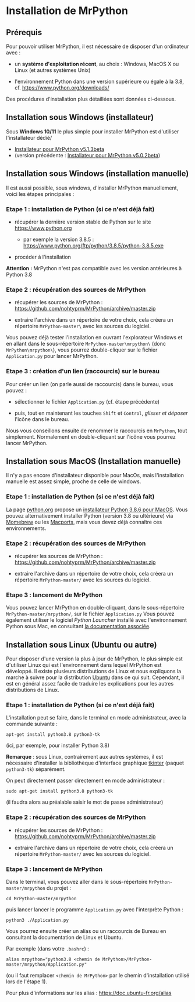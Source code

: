 
Installation de MrPython
=========================

## Prérequis

Pour pouvoir utiliser MrPython, il est nécessaire de disposer d'un ordinateur avec :

 - un **système d'exploitation récent**, au choix :  Windows, MacOS X ou Linux (et autres systèmes Unix)

 - l'environnement Python dans une version supérieure ou égale à la 3.8, cf. https://www.python.org/downloads/

Des procédures d'installation plus détaillées sont données ci-dessous.

## Installation sous Windows (installateur)

Sous **Windows 10/11** le plus simple pour installer MrPython est d'utiliser
l'installateur dédié/

 - [Installateur pour MrPython v5.1.3beta](https://github.com/nohtyprm/MrPython/blob/win-installer/mrpython_5_1_3beta_install_FR.exe)
 - (version précédente : [Installateur pour MrPython v5.0.2beta](https://github.com/nohtyprm/MrPython/blob/win-installer/mrpython_5_0_2beta_install_FR.exe))
 
## Installation sous Windows (installation manuelle)
 
Il est aussi possible, sous windows, d'installer MrPython manuellement, voici les étapes principales :

### Etape 1 : installation de Python (si ce n'est déjà fait)

 - récupérer la dernière version stable de Python sur le site https://www.python.org
   - par exemple la version 3.8.5 : https://www.python.org/ftp/python/3.8.5/python-3.8.5.exe
   
 - procéder à l'installation

**Attention :** MrPython n'est pas compatible avec les version antérieures à Python 3.8
 
### Etape 2 : récupération des sources de MrPython
 
 - récupérer les sources de MrPython : https://github.com/nohtyprm/MrPython/archive/master.zip
 
 - extraire l'archive dans un répertoire de votre choix, cela créera un répertoire `MrPython-master\` avec
 les sources du logiciel.
 
Vous pouvez déjà tester l'installation en ouvrant l'explorateur Windows et en allant dans
le sous-répertoire `MrPython-master\mrpython\`  (donc `MrPython\mrpython\`),  vous pourrez double-cliquer sur le
fichier `Application.py` pour lancer MrPython.

### Etape 3 : création d'un lien (raccourcis) sur le bureau

Pour créer un lien (on parle aussi de raccourcis) dans le bureau, vous pouvez :

 - sélectionner le fichier `Application.py` (cf. étape précédente)

  - puis, tout en maintenant les touches `Shift` et `Control`, *glisser et déposer* l'icône dans le bureau.
  
Nous vous conseillons ensuite de renommer le raccourcis en `MrPython`, tout simplement. Normalement en double-cliquant
sur l'icône vous pourrez lancer MrPython.

## Installation sous MacOS (Installation manuelle)

Il n'y a pas encore d'installateur disponible pour MacOs, mais l'installation manuelle est assez simple,
 proche de celle de windows.

### Etape 1 : installation de Python (si ce n'est déjà fait)

La page [python.org](https://www.python.org/) propose un [installateur Python 3.8.6 pour MacOS](https://www.python.org/ftp/python/3.8.6/python-3.8.6-macosx10.9.pkg).
Vous pouvez alternativement installer Python (version 3.8 ou ultérieure) via [Momebrew](https://docs.brew.sh/Homebrew-and-Python) ou les [Macports](https://www.macports.org/), mais vous devez déjà connaître ces environnements.

### Etape 2 : récupération des sources de MrPython

 - récupérer les sources de MrPython : https://github.com/nohtyprm/MrPython/archive/master.zip
 
 - extraire l'archive dans un répertoire de votre choix, cela créera un répertoire `MrPython-master/` avec
 les sources du logiciel.

### Etape 3 : lancement de MrPython

Vous pouvez lancer MrPython en double-cliquant, dans le sous-répertoire `MrPython-master/mrpython/`, sur le fichier `Application.py`
Vous pouvez également utiliser le logiciel *Python Launcher* installé avec l'environnement Python sous Mac, en consultant
[la documentation associée](https://docs.python.org/fr/3/using/mac.html).


## Installation sous Linux (Ubuntu ou autre)

Pour disposer d'une version la plus à jour de MrPython, le plus simple est d'utiliser Linux qui est l'environnement
dans lequel MrPython est développé. Il existe plusieurs distributions de Linux et nous expliquons la marche à suivre
pour la distribution [Ubuntu](https://ubuntu.com/) dans ce qui suit. Cependant, il est en général assez facile
de traduire les explications pour les autres distributions de Linux.

### Etape 1 : installation de Python (si ce n'est déjà fait)

L'installation peut se faire, dans le terminal en mode administrateur, avec la commande suivante :

```shell
apt-get install python3.8 python3-tk 
```
(ici, par exemple, pour installer Python 3.8)

**Remarque** : sous Linux, contrairement aux autres systèmes, il est nécessaire d'installer la bibliothèque
d'interface graphique [tkinter](https://docs.python.org/fr/3/library/tkinter.html) (paquet `python3-tk`) séparément.

On peut directement passer directement en mode administrateur :

```shell
sudo apt-get install python3.8 python3-tk
```
(il faudra alors au préalable saisir le mot de passe administrateur)
 
### Etape 2 : récupération des sources de MrPython

 - récupérer les sources de MrPython : https://github.com/nohtyprm/MrPython/archive/master.zip
 
 - extraire l'archive dans un répertoire de votre choix, cela créera un répertoire `MrPython-master/` avec
 les sources du logiciel.
 
### Etape 3 : lancement de MrPython

Dans le terminal, vous pouvez aller dans le sous-répertoire `MrPython-master/mrpython` du projet :

```shell
cd MrPython-master/mrpython
```

puis lancer lancer le programme `Application.py` avec l'interprète Python :

```shell
python3 ./Application.py
```

Vous pourrez ensuite créer un alias ou un raccourcis de Bureau en consultant la documentation
de Linux et Ubuntu.

Par exemple (dans votre `.bashrc`) :

```shell
alias mrpython="python3.8 <chemin de MrPython>/MrPython-master/mrpython/Application.py"
```
(ou il faut remplacer `<chemin de MrPython>` par le chemin d'installation utilisé lors
de l'étape 1).

Pour plus d'informations sur les alias : https://doc.ubuntu-fr.org/alias
